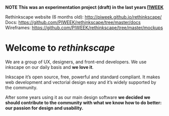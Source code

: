 **NOTE This was an experimentation project (draft) in the last years [ΠWEEK](http://piweek.com/)**

Rethinkscape website (6 months old): http://piweek.github.io/rethinkscape/
Docs: https://github.com/PIWEEK/rethinkscape/tree/master/docs
Wireframes: https://github.com/PIWEEK/rethinkscape/tree/master/mockups

Welcome to *rethinkscape*
=============================

We are a group of UX, designers, and front-end developers. We use inkscape on our daily basis and **we love it**.

Inkscape it’s open source, free, powerful and standard compliant. It makes web development and vectorial design easy and it’s widely supported by the community.

After some years using it as our main design software **we decided we should contribute to the community with what we know how to do better: our passion for design and usability.**


